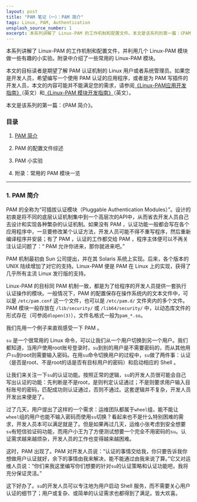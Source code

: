 ```yaml
---
layout: post
title: "PAM 笔记（一）：PAM 简介"
tags: Linux, PAM, Authentication
unsplash_source_number: 1
excerpt: 本系列讲解了 Linux-PAM 的工作机制和配置文件。本文是该系列的第一篇：《PAM 简介》。主要介绍了 “PAM 是什么”、“解决了什么问题”以及它在Linux系统中的存在形式。
---
```


本系列讲解了 Linux-PAM 的工作机制和配置文件，并利用几个 Linux-PAM 模块做一些有趣的小实验。附录中介绍了一些常用的 Linux-PAM 模块。

本文的目标读者是期望了解 PAM 认证机制的 Linux 用户或者系统管理员。如果您是开发人员，希望编写一个使用 PAM 认证的应用程序，或者是为 PAM 写插件的开发人员，本文的内容可能并不能满足您的需求，请参阅[《Linux-PAM应用开发指南》][1]（英文）和[《Linux-PAM 模块开发指南》][2]（英文）。

本文是该系列的第一篇：《PAM 简介》。

### 目录

1. [PAM 简介][3]

2. PAM 的配置文件综述

3. PAM 小实验

4. 附录：常用的 PAM 模块一览

---


### 1. PAM 简介

PAM 的全称为“可插拔认证模块（Pluggable Authentication Modules）”。设计的初衷是将不同的底层认证机制集中到一个高层次的API中，从而省去开发人员自己去设计和实现各种繁杂的认证机制。如果没有 PAM ，认证功能一般都会写在各个应用程序中，一旦要修改某个认证方法，开发人员可能不得不重写程序，然后重新编译程序并安装；有了 PAM ，认证的工作都交给 PAM ，程序主体便可以不再关注认证问题了：“ PAM 允许你进来，那你就进来吧。”

PAM 机制最初由 Sun 公司提出，并在其 Solaris 系统上实现。后来，各个版本的 UNIX 陆续增加了对它的支持。Linux-PAM 便是 PAM 在 Linux 上的实现，获得了几乎所有主流 Linux 发行版的支持。

Linux-PAM 的目标同 PAM 机制一致，都是为了给程序的开发人员提供一套执行认证操作的模块。一般情况下，PAM 的配置保存在操作系统内的文本文件中，可以是 `/etc/pam.conf` 这一个文件，也可以是 `/etc/pam.d/` 文件夹内的多个文件。PAM 模块一般存放在 `/lib/security/` 或 `/lib64/security/` 中，以动态库文件的形式存在（可参阅`dlopen(3)`），文件名格式一般为`pam_*.so`。

我们先用一个例子来直观感受一下 PAM 。

`su` 是一个很常用的 Linux 命令，可以让我们从一个用户切换到另一个用户。我们都知道，当用户使用root账号登录时，`su`到别的用户是不需要密码的，而从其他用户`su`到root则需要输入密码。在用`su`命令切换用户的过程中，`su`做了两件事：认证（是否是root、不是root的话是否有目标用户的密码）和启动相应的 Shell 。

让我们来关注一下`su`的认证功能。按照正常的逻辑，`su`的开发人员很可能会自己写出认证的功能：先判断是不是root，是则判定认证通过；不是则要求用户输入目标账号的密码，匹配成功则认证通过，否则不通过。这套逻辑并不复杂，开发人员开发出来便是了。

过了几天，用户提出了这样的一个需求：运维团队都属于`wheel`组，能不能让`wheel`组的用户也能不输入密码而使用`su`切换？看起来也不是什么特别困难的需求，开发人员本可以满足就是了。但是如果再过几天，运维小张考虑到安全想要`su`有短信验证码功能，而用户小王为了方便测试想要一个完全不用密码的`su`。认证需求越来越烦杂，开发人员的工作也变得越来越困难。

这时，PAM 出现了。PAM 对开发人员说：“认证的事情交给我，你只要告诉我你想做用户认证就好，余下的事情由我来解决，能不能通过由我来说了算。”它又对运维人员说：“你们来我这里编写你们想要的针对`su`的认证策略和认证功能吧，我将充分保证灵活。”

这下好办了。`su`的开发人员可以专注地为用户启动 Shell 服务，而不需要关心用户认证的细节了；用户或复杂、或简单的认证需求也都得到了满足。皆大欢喜。


  [1]: http://www.linux-pam.org/Linux-PAM-html/Linux-PAM_ADG.html
  [2]: http://www.linux-pam.org/Linux-PAM-html/Linux-PAM_MWG.html
  [3]: http://colinleefish.github.com/2016/03/01/pam-notebook-1.html
